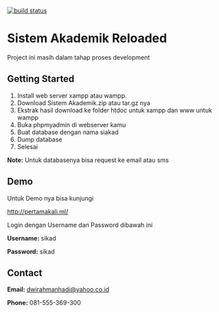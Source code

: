 [![build status](https://secure.travis-ci.org/twitter/typeahead.js.png?branch=master)](http://pertamakali.ml/)

Sistem Akademik Reloaded
========================

Project ini masih dalam tahap proses development

Getting Started
---------------

1. Install web server xampp atau wampp.
2. Download Sistem Akademik.zip atau tar.gz nya
3. Ekstrak hasil download ke folder htdoc untuk xampp dan www untuk wampp
4. Buka phpmyadmin di webserver kamu
5. Buat database dengan nama siakad
6. Dump database
7. Selesai

**Note:** Untuk databasenya bisa request ke email atau sms 

Demo
----
Untuk Demo nya bisa kunjungi

http://pertamakali.ml/

Login dengan Username dan Password dibawah ini

**Username:** sikad

**Password:** sikad

Contact
-------

**Email:** dwirahmanhadi@yahoo.co.id

**Phone:** 081-555-369-300


